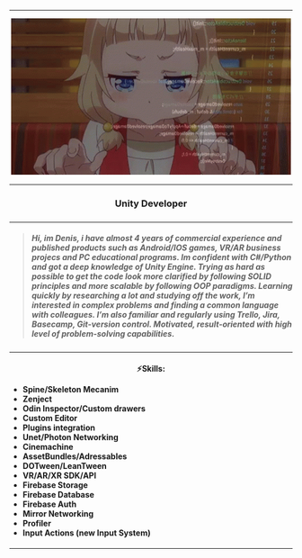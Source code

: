 ___
<p align="center">
  <img src=__NewGame.gif>
</p>

___
<h3><p align="center">Unity Developer</p><h3>

  
---
  
  <h5>
    
>Hi, im Denis, i have almost 4 years of commercial experience and published products such as Android/IOS games, VR/AR business projecs and PC educational programs. Im confident with C#/Python and got a deep knowledge of Unity Engine. Trying as hard as possible to get the code look more clarified by following SOLID principles and more scalable by following OOP paradigms. Learning quickly by researching a lot and studying off the work, I’m interested in complex problems and finding a common language with colleagues. I’m also familiar and regularly using Trello, Jira, Basecamp, Git-version control. Motivated, result-oriented with high level of problem-solving capabilities.
  </h5>
  
---

  <h4>
    <p align="center"> ⚡Skills: </p>
    <ul>
      <li>Spine/Skeleton Mecanim</li>
      <li>Zenject</li>
      <li>Odin Inspector/Custom drawers</li>
      <li>Custom Editor</li>
      <li>Plugins integration</li>
      <li>Unet/Photon Networking</li>
      <li>Cinemachine</li>
      <li>AssetBundles/Adressables</li>
      <li>DOTween/LeanTween</li>
      <li>VR/AR/XR SDK/API</li>
      <li>Firebase Storage</li>
      <li>Firebase Database</li>
      <li>Firebase Auth</li>
      <li>Mirror Networking</li>
      <li>Profiler</li>
      <li>Input Actions (new Input System)</li>
    </ul>
  </h4>

---
